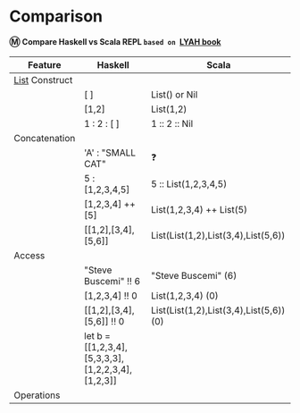 # Comparison

#### :m: Compare Haskell vs Scala REPL `based on `[LYAH book](http://learnyouahaskell.com/)

| Feature         | Haskell      | Scala         |
|-----------------|--------------|---------------|
| [List](https://en.wikipedia.org/wiki/List_(abstract_data_type)) Construct  |              |               |
|                 | [ ]          | List() or Nil |
|                 | [1,2]        | List(1,2)     |
|                 | 1 : 2 : [ ]  | 1 :: 2 :: Nil |
| Concatenation   |              |               |
|                 | 'A' : "SMALL CAT" | ❓              |
|                 | 5 : [1,2,3,4,5]    | 5 :: List(1,2,3,4,5) | 
|                 | [1,2,3,4] ++ [5]   | List(1,2,3,4) ++ List(5) | 
|                 | [[1,2],[3,4],[5,6]]|List(List(1,2),List(3,4),List(5,6))|
| Access          |                          |               |
|                 | "Steve Buscemi" !! 6     | "Steve Buscemi" (6) |
|                 | [1,2,3,4] !! 0           | List(1,2,3,4) (0) | 
|                 | [[1,2],[3,4],[5,6]] !! 0 | List(List(1,2),List(3,4),List(5,6)) (0) |
|                 | let b = [[1,2,3,4],[5,3,3,3],[1,2,2,3,4],[1,2,3]] | |val b = List(List(1,2,3,4),List(5,3,3,3),List(1,2,2,3,4),List(1,2,3)) |
| Operations      |                          |               |


